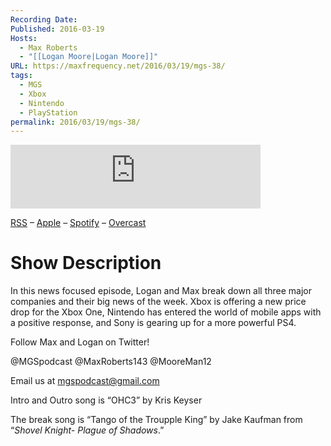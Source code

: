 ```yaml
---
Recording Date: 
Published: 2016-03-19
Hosts:
  - Max Roberts
  - "[[Logan Moore|Logan Moore]]"
URL: https://maxfrequency.net/2016/03/19/mgs-38/
tags:
  - MGS
  - Xbox
  - Nintendo
  - PlayStation
permalink: 2016/03/19/mgs-38/
---
```

<iframe src="https://podcasters.spotify.com/pod/show/millennialgamingspeak/embed/episodes/Episode-38-Do-We-Really-Need-PS4-5-e1adhpp/a-a6ts404" height="102px" width="400px" frameborder="0" scrolling="no"></iframe>

[RSS](https://anchor.fm/s/74aa3858/podcast/rss) – [Apple](https://podcasts.apple.com/us/podcast/episode-3-gdc-wrap-up/id1000915981?i=1000542222515) – [Spotify](https://open.spotify.com/episode/7wePXT4Bt22LWifVLx3n8y) – [Overcast](https://overcast.fm/+EtIgeWxEU)
# Show Description

In this news focused episode, Logan and Max break down all three major companies and their big news of the week. Xbox is offering a new price drop for the Xbox One, Nintendo has entered the world of mobile apps with a positive response, and Sony is gearing up for a more powerful PS4.

Follow Max and Logan on Twitter!

@MGSpodcast
@MaxRoberts143
@MooreMan12

Email us at mgspodcast@gmail.com

Intro and Outro song is “OHC3” by Kris Keyser

The break song is “Tango of the Troupple King” by Jake Kaufman from “*Shovel Knight- Plague of Shadows*.”